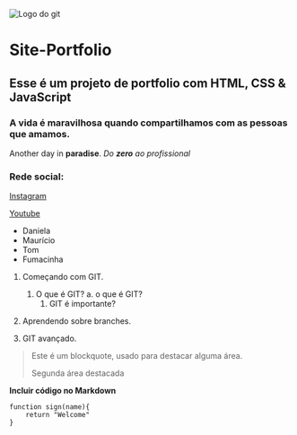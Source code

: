 ![Logo do git](https://git-scm.com/images/logos/downloads/Git-Icon-1788C.png)

# Site-Portfolio
## Esse é um projeto de portfolio com HTML, CSS &amp; JavaScript
### A vida é maravilhosa quando compartilhamos com as pessoas que amamos.

Another day in **paradise**.
_Do **zero** ao profissional_

### Rede social:
[Instagram](https://instagram.com)

[Youtube](https://youtube.com)

* Daniela
* Maurício
* Tom
* Fumacinha

1. Começando com GIT.
    1. O que é GIT?
        a. o que é GIT?
        1. GIT é importante?

2. Aprendendo sobre branches.
3. GIT avançado.

>Este é um blockquote, usado para destacar alguma área.
>
>Segunda área destacada

**Incluir código no Markdown**
```
function sign(name){
    return "Welcome"
}
```